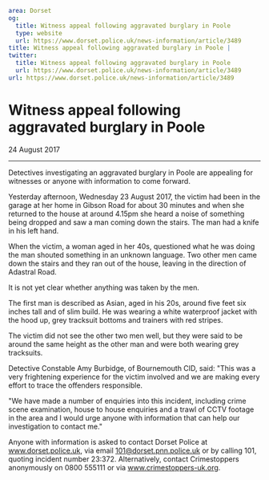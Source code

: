 ```yaml
area: Dorset
og:
  title: Witness appeal following aggravated burglary in Poole
  type: website
  url: https://www.dorset.police.uk/news-information/article/3489
title: Witness appeal following aggravated burglary in Poole |
twitter:
  title: Witness appeal following aggravated burglary in Poole
  url: https://www.dorset.police.uk/news-information/article/3489
url: https://www.dorset.police.uk/news-information/article/3489
```

# Witness appeal following aggravated burglary in Poole

24 August 2017

* * *

Detectives investigating an aggravated burglary in Poole are appealing for witnesses or anyone with information to come forward.

Yesterday afternoon, Wednesday 23 August 2017, the victim had been in the garage at her home in Gibson Road for about 30 minutes and when she returned to the house at around 4.15pm she heard a noise of something being dropped and saw a man coming down the stairs. The man had a knife in his left hand.

When the victim, a woman aged in her 40s, questioned what he was doing the man shouted something in an unknown language. Two other men came down the stairs and they ran out of the house, leaving in the direction of Adastral Road.

It is not yet clear whether anything was taken by the men.

The first man is described as Asian, aged in his 20s, around five feet six inches tall and of slim build. He was wearing a white waterproof jacket with the hood up, grey tracksuit bottoms and trainers with red stripes.

The victim did not see the other two men well, but they were said to be around the same height as the other man and were both wearing grey tracksuits.

Detective Constable Amy Burbidge, of Bournemouth CID, said: "This was a very frightening experience for the victim involved and we are making every effort to trace the offenders responsible.

"We have made a number of enquiries into this incident, including crime scene examination, house to house enquiries and a trawl of CCTV footage in the area and I would urge anyone with information that can help our investigation to contact me."

Anyone with information is asked to contact Dorset Police at www.dorset.police.uk, via email 101@dorset.pnn.police.uk or by calling 101, quoting incident number 23:372. Alternatively, contact Crimestoppers anonymously on 0800 555111 or via www.crimestoppers-uk.org.

